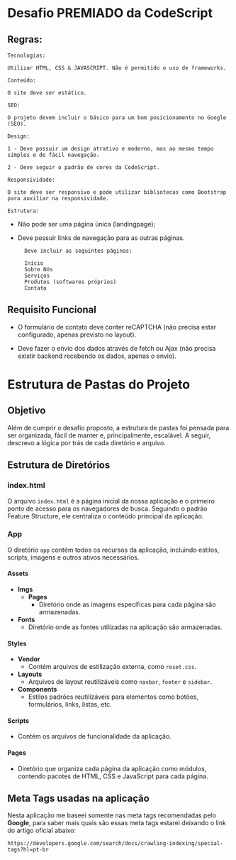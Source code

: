 # Desafio PREMIADO da CodeScript
## Regras:

`Tecnologias:` 

    Utilizar HTML, CSS & JAVASCRIPT. Não é permitido o uso de frameworks.

`Conteúdo:` 

    O site deve ser estático.

`SEO:`
    
    O projeto devem incluir o básico para um bom posicionamento no Google (SEO).

`Design:` 
    
    1 - Deve possuir um design atrativo e moderno, mas ao mesmo tempo simples e de fácil navegação.

    2 - Deve seguir o padrão de cores da CodeScript.

`Responsividade:`

    O site deve ser responsivo e pode utilizar bibliotecas como Bootstrap para auxiliar na responsividade.

`Estrutura:`
- Não pode ser uma página única (landingpage);     
- Deve possuir links de navegação para as outras páginas.

        Deve incluir as seguintes páginas:

        Início
        Sobre Nós
        Serviços
        Produtos (softwares próprios)
        Contato

## Requisito Funcional

- O formulário de contato deve conter reCAPTCHA (não precisa estar configurado, apenas previsto no layout).

- Deve fazer o envio dos dados através de fetch ou Ajax (não precisa existir backend recebendo os dados, apenas o envio).

# Estrutura de Pastas do Projeto

## Objetivo

Além de cumprir o desafio proposto, a estrutura de pastas foi pensada para ser organizada, fácil de manter e, principalmente, escalável. A seguir, descrevo a lógica por trás de cada diretório e arquivo.

## Estrutura de Diretórios

### index.html

O arquivo `index.html` é a página inicial da nossa aplicação e o primeiro ponto de acesso para os navegadores de busca. Seguindo o padrão Feature Structure, ele centraliza o conteúdo principal da aplicação.

### App

O diretório `app` contém todos os recursos da aplicação, incluindo estilos, scripts, imagens e outros ativos necessários.

#### Assets

- **Imgs**
  - **Pages**
    - Diretório onde as imagens específicas para cada página são armazenadas.
- **Fonts**
  - Diretório onde as fontes utilizadas na aplicação são armazenadas.

#### Styles

- **Vendor**
  - Contém arquivos de estilização externa, como `reset.css`.
- **Layouts**
  - Arquivos de layout reutilizáveis como `navbar`, `footer` e `sidebar`.
- **Components**
  - Estilos padrões reutilizáveis para elementos como botões, formulários, links, listas, etc.

#### Scripts

- Contém os arquivos de funcionalidade da aplicação.

#### Pages

- Diretório que organiza cada página da aplicação como módulos, contendo pacotes de HTML, CSS e JavaScript para cada página.

## Meta Tags usadas na aplicação
Nesta aplicação me baseei somente nas meta tags recomendadas pelo **Google**, para saber mais quais são essas meta tags estarei deixando o link do artigo oficial abaixo:

    https://developers.google.com/search/docs/crawling-indexing/special-tags?hl=pt-br